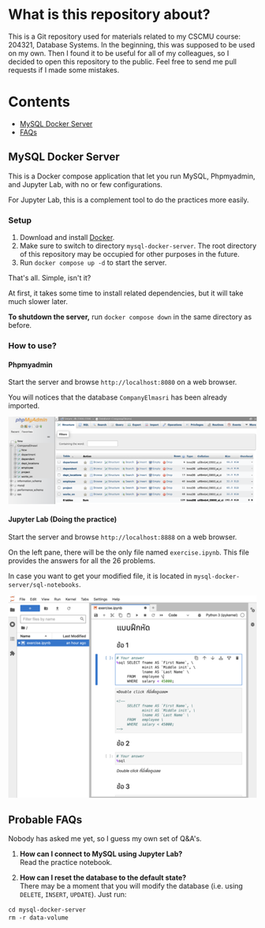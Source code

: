 # What is this repository about?

This is a Git repository used for materials related to my CSCMU course: 204321, 
Database Systems. In the beginning, this was supposed to be used on my own. 
Then I found it to be useful for all of my colleagues, so I decided to open 
this repository to the public. Feel free to send me pull requests if I made 
some mistakes.

# Contents

- [MySQL Docker Server](#user-content-heading-mysql-docker-server)
- [FAQs](#user-content-faq)

<a name="heading-mysql-docker-server"></a>
## MySQL Docker Server

This is a Docker compose application that let you run MySQL, Phpmyadmin, and 
Jupyter Lab, with no or few configurations.

For Jupyter Lab, this is a complement tool to do the practices more easily.

### Setup

1. Download and install [Docker](https://docs.docker.com/get-started/).
2. Make sure to switch to directory `mysql-docker-server`. The root directory 
of this repository may be occupied for other purposes in the future.
3. Run `docker compose up -d` to start the server.

That's all. Simple, isn't it?

At first, it takes some time to install related dependencies, but it will take 
much slower later.

**To shutdown the server,** run `docker compose down` in the same directory as 
before.

### How to use?

#### Phpmyadmin 

Start the server and browse `http://localhost:8080` on a web browser.

You will notices that the database `CompanyElmasri` has been already imported.

![Screenshot for Phpmyadmin](readme-files/phpmyadmin-screenshot.png)

#### Jupyter Lab (Doing the practice)

Start the server and browse `http://localhost:8888` on a web browser. 

On the left pane, there will be the only file named `exercise.ipynb`. This file 
provides the answers for all the 26 problems.

In case you want to get your modified file, it is located in 
`mysql-docker-server/sql-notebooks`.

![Screenshot for Jupyter Lab](readme-files/jupyterlab-screenshot.png)

### 

<a name="faq"></a>
## Probable FAQs

Nobody has asked me yet, so I guess my own set of Q&A's.

1. **How can I connect to MySQL using Jupyter Lab?**<br>Read the practice 
notebook.

2. **How can I reset the database to the default state?**<br>There may be a
moment that you will modify the database (i.e. using `DELETE`, `INSERT`, `UPDATE`).
Just run:
```shell
cd mysql-docker-server
rm -r data-volume
```

